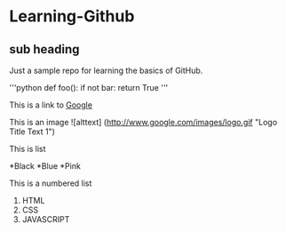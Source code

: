 # Learning-Github 
## sub heading
Just a sample repo for learning the basics of GitHub.

'''python
def foo():
    if not bar:
         return True
'''

This is a link to [Google](http://www.google.com)

This is an image ![alttext] (http://www.google.com/images/logo.gif "Logo Title Text 1")

This is list

*Black
*Blue
*Pink

This is a numbered list

1. HTML
2. CSS
3. JAVASCRIPT
   



